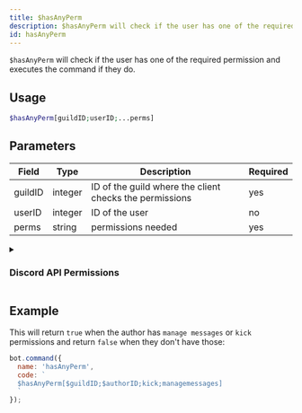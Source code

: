 ```yaml
---
title: $hasAnyPerm 
description: $hasAnyPerm will check if the user has one of the required permission and executes the command if they do.
id: hasAnyPerm
---
```


`$hasAnyPerm` will check if the user has one of the required permission and executes the command if they do.

## Usage

```php
$hasAnyPerm[guildID;userID;...perms]
```

## Parameters 


| Field     | Type    | Description                                        | Required |
|-----------|---------|----------------------------------------------------|----------|
| guildID   | integer | ID of the guild where the client checks the permissions                             | yes      |
| userID    | integer | ID of the user          | no       |
| perms     | string  | permissions needed                    | yes      |

<details>
  <summary> <h3> Discord API Permissions </h3></summary>

| Permission         |                                                    |
|--------------------|----------------------------------------------------|
| createinvite         |              Permission to create guild invites                        |
| kick         |                   Permission to kick guild members                                 |
| ban         |              Permission to ban guild members                                      |
| administrator         |             Administrator Permissions                                       |
| managechannel         |                           Permission to manage guild channels                        |
| manageserver         |              Permissions to modify server settings                                      |
| addreactions         |           Permissions to add reactions                                         |
| viewauditlog         |            Permission to view the guild's audit log                                        |
| priorityspeaker         |              Priority Speaker                                      |
| stream         |                         Permission to stream in voice channels                         |
| viewchannel         |                    Permission to view a certain channel                                |
| sendmessage         |           Permission to send messages in a certain channel                                         |
| sendtts         |              Permission to send Text-To-Speech messages                                      |
| managemessages         |     Permission to manage messages                                               |
| embedlinks         |                Permission to embed links                                    |
| attachfiles         |                   Permission to attach files                                 |
| readmessagehistory         |                  Permission to read the message history within a certain channel                                  |
| mentioneveryone         |            Permission to mention `@everyone` and all roles                                    |
| externalemojis         |            Permission to use external emojis                                       |
| viewguildinsights         |           Permission to view guild insights                                         |
| connect         |          Permission to connect to voice channels and stages                                          |
| mutemembers         |              Permission to mute members in voice channels                                      |
| deafenmembers         |             Permission to deafen members in voice channels                                      |
| movemembers         |              Permission to move members between voice channels                                      |
| usevad         |                Permission to use voice-activity-detection                                    |
| changenickname         |           Permission to change your own nickname                                         |
| managenicknames         |        Permission to manage other members nicknames                                            |
| manageroles         |            Permission to manage roles                                        |
| managewebhooks         |        Permission to manage webhooks                                            |
| manageemojisandstickers         |         Permission to manage emojis and stickers                                           |
| useappcmds         |                  Permission to use application commands                                  |
| requesttospeak         |               Permission to use request-to-speak in stages                                     |
| manageevents         |            Permission to manage events                                        |
| managethreads         |           Permission to manage threads                                         |
| usepublicthreads         |         Permission to use public threads                                           |
| useprivatethreads         |         Permission to use private threads                                           |
| createpublicthreads         |        Permission to create public threads                                            |
| createprivatethreads         |      Permission to create private threads                                              |
| externalstickers         |          Permission to use extrernal stickers                                          |
| sendmessageinthreads         |       Permission to send messages in threads                                             |
| startembeddedactivities         |      Permission to start activities within voice channels                                              |
| moderatemembers         |           Permission to timeout and remove timeouts from guild members                                         |

</details>

## Example

This will return `true` when the author has `manage messages` or `kick` permissions and return `false` when they don't have those:

```javascript
bot.command({
  name: 'hasAnyPerm',
  code: `
  $hasAnyPerm[$guildID;$authorID;kick;managemessages]
  `
});
```

